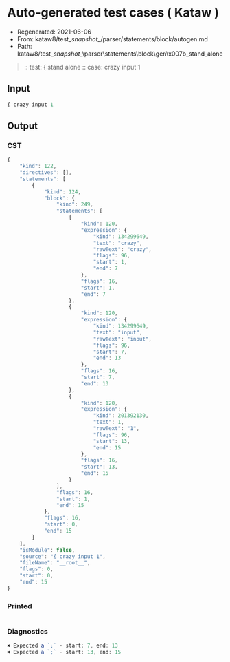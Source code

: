 # Auto-generated test cases ( Kataw )
- Regenerated: 2021-06-06
- From: kataw8/test\__snapshot__/parser/statements/block/autogen.md
- Path: kataw8/test\__snapshot__\parser\statements\block\gen\x007b_stand_alone
> :: test: { stand alone
> :: case: crazy input 1
## Input

`````js
{ crazy input 1
`````
## Output

### CST

```javascript
{
    "kind": 122,
    "directives": [],
    "statements": [
        {
            "kind": 124,
            "block": {
                "kind": 249,
                "statements": [
                    {
                        "kind": 120,
                        "expression": {
                            "kind": 134299649,
                            "text": "crazy",
                            "rawText": "crazy",
                            "flags": 96,
                            "start": 1,
                            "end": 7
                        },
                        "flags": 16,
                        "start": 1,
                        "end": 7
                    },
                    {
                        "kind": 120,
                        "expression": {
                            "kind": 134299649,
                            "text": "input",
                            "rawText": "input",
                            "flags": 96,
                            "start": 7,
                            "end": 13
                        },
                        "flags": 16,
                        "start": 7,
                        "end": 13
                    },
                    {
                        "kind": 120,
                        "expression": {
                            "kind": 201392130,
                            "text": 1,
                            "rawText": "1",
                            "flags": 96,
                            "start": 13,
                            "end": 15
                        },
                        "flags": 16,
                        "start": 13,
                        "end": 15
                    }
                ],
                "flags": 16,
                "start": 1,
                "end": 15
            },
            "flags": 16,
            "start": 0,
            "end": 15
        }
    ],
    "isModule": false,
    "source": "{ crazy input 1",
    "fileName": "__root__",
    "flags": 0,
    "start": 0,
    "end": 15
}
```

### Printed

```javascript

```

### Diagnostics

```javascript
✖ Expected a `;` - start: 7, end: 13
✖ Expected a `;` - start: 13, end: 15

```

